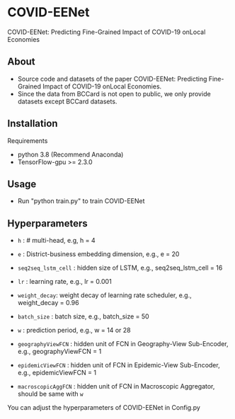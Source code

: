 # COVID-EENet
COVID-EENet: Predicting Fine-Grained Impact of COVID-19 onLocal Economies

## About
- Source code and datasets of the paper COVID-EENet: Predicting Fine-Grained Impact of COVID-19 onLocal Economies.
- Since the data from BCCard is not open to public, we only provide datasets except BCCard datasets.

## Installation
Requirements

- python 3.8 (Recommend Anaconda)
- TensorFlow-gpu >= 2.3.0

## Usage
- Run "python train.py" to train COVID-EENet

## Hyperparameters
- `h` : # multi-head, e.g, h = 4
- `e` : District-business embedding dimension, e.g., e = 20
- `seq2seq_lstm_cell` : hidden size of LSTM, e.g., seq2seq_lstm_cell = 16
- `lr` : learning rate, e.g., lr = 0.001 
- `weight_decay`: weight decay of learning rate scheduler, e.g., weight_decay = 0.96
- `batch_size` : batch size, e.g., batch_size = 50 
- `w` : prediction period, e.g., w = 14 or 28

- `geographyViewFCN`  : hidden unit of FCN in Geography-View Sub-Encoder, e.g., geographyViewFCN = 1
- `epidemicViewFCN`   : hidden unit of FCN in Epidemic-View Sub-Encoder, e.g., epidemicViewFCN = 1
- `macroscopicAggFCN` : hidden unit of FCN in Macroscopic Aggregator, should be same with `w`

You can adjust the hyperparameters of COVID-EENet in Config.py


